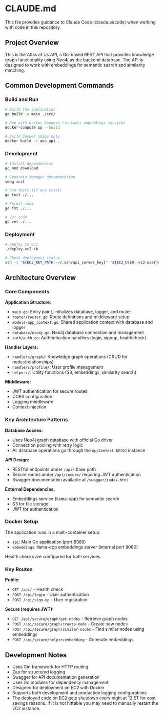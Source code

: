 # CLAUDE.md

This file provides guidance to Claude Code (claude.ai/code) when working with code in this repository.

## Project Overview

This is the Atlas of Us API, a Go-based REST API that provides knowledge graph functionality using Neo4j as the backend database. The API is designed to work with embeddings for semantic search and similarity matching.

## Common Development Commands

### Build and Run
```bash
# Build the application
go build -o main ./src/

# Run with Docker Compose (includes embeddings service)
docker-compose up --build

# Build Docker image only
docker build -t aou_api .
```

### Development
```bash
# Install dependencies
go mod download

# Generate Swagger documentation
swag init

# Run tests (if any exist)
go test ./...

# Format code
go fmt ./...

# Vet code
go vet ./...
```

### Deployment
```bash
# Deploy to EC2
./deploy-ec2.sh

# Check deployment status
ssh -i "${EC2_KEY_PATH:-~/.ssh/api_server_key}" "${EC2_USER:-ec2-user}@$EC2_HOST" 'cd ~/aou_api && docker-compose ps'
```

## Architecture Overview

### Core Components

**Application Structure:**
- `main.go`: Entry point, initializes database, logger, and router
- `router/router.go`: Route definitions and middleware setup
- `models/app_context.go`: Shared application context with database and logger
- `database/neo4j.go`: Neo4j database connection and management
- `auth/auth.go`: Authentication handlers (login, signup, healthcheck)

**Handler Layers:**
- `handlers/graph/`: Knowledge graph operations (CRUD for nodes/relationships)
- `handlers/profile/`: User profile management
- `helpers/`: Utility functions (S3, embeddings, similarity search)

**Middleware:**
- JWT authentication for secure routes
- CORS configuration
- Logging middleware
- Context injection

### Key Architecture Patterns

**Database Access:**
- Uses Neo4j graph database with official Go driver
- Connection pooling with retry logic
- All database operations go through the `AppContext.NEO4J` instance

**API Design:**
- RESTful endpoints under `/api/` base path
- Secure routes under `/api/secure/` requiring JWT authentication
- Swagger documentation available at `/swagger/index.html`

**External Dependencies:**
- Embeddings service (llama-cpp) for semantic search
- S3 for file storage
- JWT for authentication

### Docker Setup

The application runs in a multi-container setup:
- `api`: Main Go application (port 8080)
- `embeddings`: llama-cpp embeddings server (internal port 8080)

Health checks are configured for both services.

### Key Routes

**Public:**
- `GET /api/` - Health check
- `POST /api/login` - User authentication
- `POST /api/sign-up` - User registration

**Secure (requires JWT):**
- `GET /api/secure/graph/get-nodes` - Retrieve graph nodes
- `POST /api/secure/graph/create-node` - Create new nodes
- `POST /api/secure/graph/similar-nodes` - Find similar nodes using embeddings
- `POST /api/secure/helper/embedding` - Generate embeddings

## Development Notes

- Uses Gin framework for HTTP routing
- Zap for structured logging
- Swagger for API documentation generation
- Uses Go modules for dependency management
- Designed for deployment on EC2 with Docker
- Supports both development and production logging configurations
- The deployed code on EC2 gets shutdown every night at 12 ET for cost savings reasons. If it is not hittable you may need to manually restart the EC2 instance.